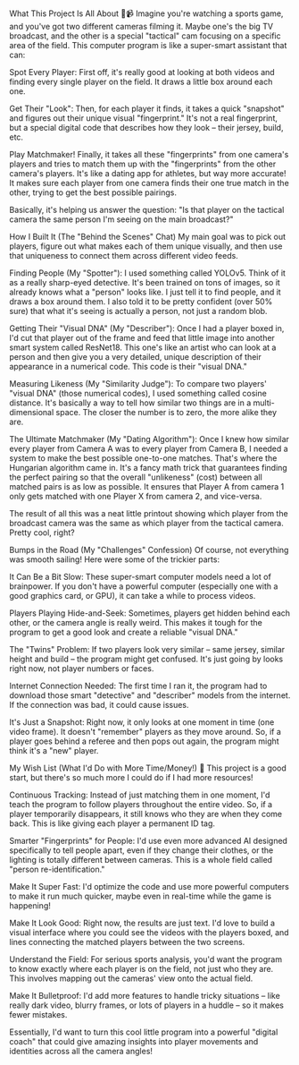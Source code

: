 What This Project Is All About 🏈📹
Imagine you're watching a sports game, and you've got two different cameras filming it. Maybe one's the big TV broadcast, and the other is a special "tactical" cam focusing on a specific area of the field. This computer program is like a super-smart assistant that can:

Spot Every Player: First off, it's really good at looking at both videos and finding every single player on the field. It draws a little box around each one.

Get Their "Look": Then, for each player it finds, it takes a quick "snapshot" and figures out their unique visual "fingerprint." It's not a real fingerprint, but a special digital code that describes how they look – their jersey, build, etc.

Play Matchmaker! Finally, it takes all these "fingerprints" from one camera's players and tries to match them up with the "fingerprints" from the other camera's players. It's like a dating app for athletes, but way more accurate! It makes sure each player from one camera finds their one true match in the other, trying to get the best possible pairings.

Basically, it's helping us answer the question: "Is that player on the tactical camera the same person I'm seeing on the main broadcast?"

How I Built It (The "Behind the Scenes" Chat)
My main goal was to pick out players, figure out what makes each of them unique visually, and then use that uniqueness to connect them across different video feeds.

Finding People (My "Spotter"): I used something called YOLOv5. Think of it as a really sharp-eyed detective. It's been trained on tons of images, so it already knows what a "person" looks like. I just tell it to find people, and it draws a box around them. I also told it to be pretty confident (over 50% sure) that what it's seeing is actually a person, not just a random blob.

Getting Their "Visual DNA" (My "Describer"): Once I had a player boxed in, I'd cut that player out of the frame and feed that little image into another smart system called ResNet18. This one's like an artist who can look at a person and then give you a very detailed, unique description of their appearance in a numerical code. This code is their "visual DNA."

Measuring Likeness (My "Similarity Judge"): To compare two players' "visual DNA" (those numerical codes), I used something called cosine distance. It's basically a way to tell how similar two things are in a multi-dimensional space. The closer the number is to zero, the more alike they are.

The Ultimate Matchmaker (My "Dating Algorithm"): Once I knew how similar every player from Camera A was to every player from Camera B, I needed a system to make the best possible one-to-one matches. That's where the Hungarian algorithm came in. It's a fancy math trick that guarantees finding the perfect pairing so that the overall "unlikeness" (cost) between all matched pairs is as low as possible. It ensures that Player A from camera 1 only gets matched with one Player X from camera 2, and vice-versa.

The result of all this was a neat little printout showing which player from the broadcast camera was the same as which player from the tactical camera. Pretty cool, right?

Bumps in the Road (My "Challenges" Confession)
Of course, not everything was smooth sailing! Here were some of the trickier parts:

It Can Be a Bit Slow: These super-smart computer models need a lot of brainpower. If you don't have a powerful computer (especially one with a good graphics card, or GPU), it can take a while to process videos.

Players Playing Hide-and-Seek: Sometimes, players get hidden behind each other, or the camera angle is really weird. This makes it tough for the program to get a good look and create a reliable "visual DNA."

The "Twins" Problem: If two players look very similar – same jersey, similar height and build – the program might get confused. It's just going by looks right now, not player numbers or faces.

Internet Connection Needed: The first time I ran it, the program had to download those smart "detective" and "describer" models from the internet. If the connection was bad, it could cause issues.

It's Just a Snapshot: Right now, it only looks at one moment in time (one video frame). It doesn't "remember" players as they move around. So, if a player goes behind a referee and then pops out again, the program might think it's a "new" player.

My Wish List (What I'd Do with More Time/Money!) 🌠
This project is a good start, but there's so much more I could do if I had more resources!

Continuous Tracking: Instead of just matching them in one moment, I'd teach the program to follow players throughout the entire video. So, if a player temporarily disappears, it still knows who they are when they come back. This is like giving each player a permanent ID tag.

Smarter "Fingerprints" for People: I'd use even more advanced AI designed specifically to tell people apart, even if they change their clothes, or the lighting is totally different between cameras. This is a whole field called "person re-identification."

Make It Super Fast: I'd optimize the code and use more powerful computers to make it run much quicker, maybe even in real-time while the game is happening!

Make It Look Good: Right now, the results are just text. I'd love to build a visual interface where you could see the videos with the players boxed, and lines connecting the matched players between the two screens.

Understand the Field: For serious sports analysis, you'd want the program to know exactly where each player is on the field, not just who they are. This involves mapping out the cameras' view onto the actual field.

Make It Bulletproof: I'd add more features to handle tricky situations – like really dark video, blurry frames, or lots of players in a huddle – so it makes fewer mistakes.

Essentially, I'd want to turn this cool little program into a powerful "digital coach" that could give amazing insights into player movements and identities across all the camera angles!

